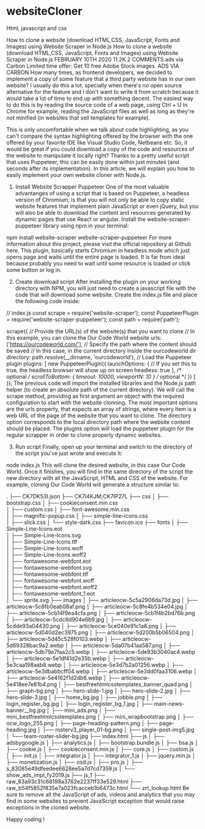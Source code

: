 # websiteCloner
Html, javascript and css

How to clone a website (download HTML,CSS, JavaScript, Fonts and Images) using Website Scraper in Node.js
How to clone a website (download HTML,CSS, JavaScript, Fonts and Images) using Website Scraper in Node.js
FEBRUARY 10TH 2020  11.2K  2 COMMENTS
ads via Carbon
Limited time offer: Get 10 free Adobe Stock images.
ADS VIA CARBON
How many times, as frontend developers, we decided to implement a copy of some feature that a third party website has in our own website? I usually do this a lot, specially when there's no open source alternative for the feature and i don't want to write it from scratch because it would take a lot of time to end up with something decent. The easiest way to do this is by reading the source code of a web page, using Ctrl + U in Chrome for example, reading the JavaScript files as well as long as they're not minified (in websites that sell templates for example).

This is only uncomfortable when we talk about code highlighting, as you can't compare the syntax highlighting offered by the browser with the one offered by your favorite IDE like Visual Studio Code, Netbeans etc. So, it would be great if you could download a copy of the code and resources of the website to manipulate it locally right? Thanks to a pretty useful script that uses Puppeteer, this can be easily done within just minutes (and seconds after its implementation). In this article, we will explain you how to easily implement your own website cloner with Node.js.

1. Install Website Scrapper Puppeteer
One of the most valuable advantanges of using a script that is based on Puppeteer, a headless version of Chromium, is that you will not only be able to copy static website features that implement plain JavaScript or even jQuery, but you will also be able to download the content and resources generated by dynamic pages that use React or angular. Install the website-scraper-puppeteer library using npm in your terminal:

npm install website-scraper website-scraper-puppeteer
For more information about this project, please visit the official repository at Github here. This plugin, basically starts Chromium in headless mode which just opens page and waits until the entire page is loaded. It is far from ideal because probably you need to wait until some resource is loaded or click some button or log in.

2. Create download script
After installing the plugin on your working directory with NPM, you will just need to create a javascript file with the code that will download some website. Create the index.js file and place the following code inside:

// index.js
const scrape = require('website-scraper');
const PuppeteerPlugin = require('website-scraper-puppeteer');
const path = require('path');

scrape({
    // Provide the URL(s) of the website(s) that you want to clone
    // In this example, you can clone the Our Code World website
    urls: ['https://ourcodeworld.com/'],
    // Specify the path where the content should be saved
    // In this case, in the current directory inside the ourcodeworld dir
    directory: path.resolve(__dirname, 'ourcodeworld'),
    // Load the Puppeteer plugin
    plugins: [ 
        new PuppeteerPlugin({
            launchOptions: { 
                // If you set  this to true, the headless browser will show up on screen
                headless: true
            }, /* optional */
            scrollToBottom: {
                timeout: 10000, 
                viewportN: 10 
            } /* optional */
        })
    ]
});
The previous code will import the installed libraries and the Node.js path helper (to create an absolute path of the current directory). We will call the scrape method, providing as first argument an object with the required configuration to start with the website clonning. The most important options are the urls property, that expects an array of strings, where every item is a web URL of the page of the website that you want to clone. The directory option corresponds to the local directory path where the website content should be placed. The plugins option will load the puppeteer plugin for the regular scrapper in order to clone properly dynamic websites.

3. Run script
Finally, open up your terminal and switch to the directory of the script you've just wrote and execute it:

node index.js
This will clone the desired website, in this case Our Code World. Once it finishes, you will find in the same directory of the script the new directory with all the JavaScript, HTML and CSS of the website. For example, cloning Our Code World will generate a structure similar to:

.
├── CK7DK53I.json
├── CK7I4KJM;CK7IP27L
├── css
│   ├── bootstrap.css
│   ├── cookieconsent.min.css       
│   ├── custom.css
│   ├── font-awesome.min.css        
│   ├── magnific-popup.css
│   ├── simple-line-icons.css       
│   ├── slick.css
│   └── style-dark.css
├── favicon.ico
├── fonts
│   ├── Simple-Line-Icons.eot       
│   ├── Simple-Line-Icons.svg       
│   ├── Simple-Line-Icons.ttf       
│   ├── Simple-Line-Icons.woff      
│   ├── Simple-Line-Icons.woff2     
│   ├── fontawesome-webfont.eot     
│   ├── fontawesome-webfont.svg     
│   ├── fontawesome-webfont.ttf     
│   ├── fontawesome-webfont.woff    
│   ├── fontawesome-webfont.woff2   
│   ├── fontawesome-webfont_1.eot   
│   └── sprite.svg
├── images
│   ├── articleocw-5c5a2906da73d.jpg
│   ├── articleocw-5c8fb0eab08af.png
│   ├── articleocw-5c8fe4b534e04.jpg
│   ├── articleocw-5cb14f9ea4cfa.png
│   ├── articleocw-5cb1f4b2bd76b.png
│   ├── articleocw-5cdc8d904e6b9.jpg
│   ├── articleocw-5cdde93a04430.png
│   ├── articleocw-5ce040e91c1a8.png
│   ├── articleocw-5d040d2ec3975.png
│   ├── articleocw-5d200b5b06504.png
│   ├── articleocw-5d45c528f0103.webp
│   ├── articleocw-5d69328bac9a2.webp
│   ├── articleocw-5da07b41aa587.png
│   ├── articleocw-5db79e7faa2c5.webp
│   ├── articleocw-5de93b3040ac4.webp
│   ├── articleocw-5e1df41d2e35b.webp
│   ├── articleocw-5e3caa198aab8.webp
│   ├── articleocw-5e3d7b2a01256.webp
│   ├── articleocw-5e3dbabbcff04.webp
│   ├── articleocw-5e3dd0faa3106.webp
│   ├── articleocw-5e4162f1d2db6.webp
│   ├── articleocw-5e418ee7e81b4.png
│   ├── bestfreehtmlcsstemplates_banner_quad.png
│   ├── graph-bg.png
│   ├── hero-slide-1.jpg
│   ├── hero-slide-2.jpg
│   ├── hero-slide-3.jpg
│   ├── home_bg.jpg
│   ├── jobble.png
│   ├── login_register_bg.jpg
│   ├── login_register_bg_1.jpg
│   ├── main-news-banner__bg.jpg
│   ├── mini_ads.png
│   ├── mini_bestfreehtmlcsstemplates.png
│   ├── mini_wrapbootstrap.png
│   ├── ocw_logo_255.png
│   ├── page-heading-pattern.png
│   ├── page-heading.jpg
│   ├── rosterv3_player_01-bg.png
│   ├── single-post-img5.jpg
│   └── team-roster-slider-bg.jpg
├── index.html
├── js
│   ├── adsbygoogle.js
│   ├── analytics.js
│   ├── bootstrap.bundle.js
│   ├── bsa.js
│   ├── cookie.js
│   ├── cookieconsent.min.js
│   ├── core.js
│   ├── custom.js
│   ├── init.js
│   ├── integrator.js
│   ├── integrator_1.js
│   ├── jquery.min.js
│   ├── monetization.js
│   ├── osd.js
│   ├── pro.js
│   ├── s_83085e49dfeedee6628ee5a7d7cd7359.js
│   └── show_ads_impl_fy2019.js
├── js_1
├── raw_83a93c31c68198a3762e2237ff33e529.html
├── raw_b54f5852f835e7a023fcacceb1b6473c.html
└── zrt_lookup.html
Be sure to remove all the JavaScript of ads, videos and analytics that you may find in some websites to prevent JavaScript exception that would raise exceptions in the cloned website.

Happy coding !
